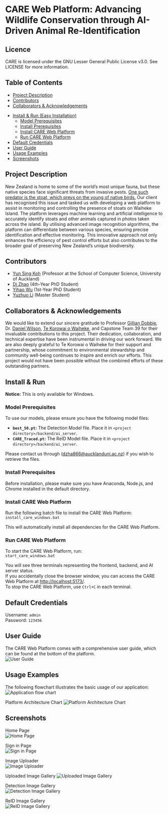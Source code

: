 # CARE Web Platform: Advancing Wildlife Conservation through AI-Driven Animal Re-Identification

## Licence
CARE is licensed under the GNU Lesser General Public License v3.0.
See LICENSE for more information.

## Table of Contents
- [Project Description](#project-description)
- [Contributors](#contributors)
- [Collaborators & Acknowledgements](#collaborators--acknowledgements)
<!-- - [Helpful Links](#helpful-links) -->
<!-- - [Technologies Used](#technologies-used) -->
- [Install & Run (Easy Installation)](#install--run-easy-installation)
    - [Model Prerequisites](#model-prerequisites)
    - [Install Prerequisites](#install-prerequisites)
    - [Install CARE Web Platform](#install-care-web-platform)
    - [Run CARE Web Platform](#run-care-web-platform)
- [Default Credentials](#default-credentials)
- [User Guide](#user-guide)
- [Usage Examples](#usage-examples)
- [Screenshots](#screenshots)

## Project Description

New Zealand is home to some of the world’s most unique fauna, but these native species face significant threats from invasive pests. [One such predator is the stoat, which preys on the young of native birds.](https://www.doc.govt.nz/nature/pests-and-threats/animal-pests-and-threats/stoats) Our client has recognised this issue and tasked us with developing a web platform to assist in monitoring and controlling the presence of stoats on Waiheke Island. The platform leverages machine learning and artificial intelligence to accurately identify stoats and other animals captured in photos taken across the island. By utilising advanced image recognition algorithms, the platform can differentiate between various species, ensuring precise identification and effective monitoring. This innovative approach not only enhances the efficiency of pest control efforts but also contributes to the broader goal of preserving New Zealand’s unique biodiversity.

## Contributors
- [Yun Sing Koh](https://profiles.auckland.ac.nz/y-koh) (Professor at the School of Computer Science, University of Auckland)
- [Di Zhao](https://www.linkedin.com/in/di-zhao-56869498/) (4th-Year PhD Student)
- [Yihao Wu](https://www.linkedin.com/in/yihao-wu-justin327) (1st-Year PhD Student)
- [Yuzhuo Li](https://www.linkedin.com/in/yuzhuo-li-a4a8b4245/) (Master Student)

## Collaborators & Acknowledgements
We would like to extend our sincere gratitude to Professor [Gillian Dobbie](https://profiles.auckland.ac.nz/g-dobbie), Dr. [Daniel Wilson](https://profiles.auckland.ac.nz/daniel-wilson), [Te Korowai o Waiheke](https://tekorowaiowaiheke.org/), and Capstone Team 39 for their invaluable contributions to this project. Their dedication, collaboration, and technical expertise have been instrumental in driving our work forward. We are also deeply grateful to Te Korowai o Waiheke for their support and partnership, whose commitment to environmental stewardship and community well-being continues to inspire and enrich our efforts. This project would not have been possible without the combined efforts of these outstanding partners.

<!-- ## Technologies Used

This application has been implemented with the following tech stack:

- Backend:  
    - Language: **JavaScript**  
    - Dependencies:  
        - **Archiver**: 7.0.1 (For creating ZIP archives)
        - **Axios**: 1.7.7 (Promise-based HTTP client)
        - **Bcrypt.js**: 2.4.3 (Password hashing library)
        - **Body Parser**: 1.20.2 (Middleware for parsing request bodies)
        - **Cookie Parser**: 1.4.6 (Middleware for cookie handling)
        - **CORS**: 2.8.5 (Middleware for Cross-Origin Resource Sharing)
        - **Dotenv**: 16.4.5 (Environment variable management)
        - **Express**: 4.19.2 (Web application framework)
        - **FS Extra**: 11.2.0 (File system utilities)
        - **JSON Web Token**: 9.0.2 (Token-based authentication)
        - **Mime Types**: 2.1.35 (MIME type mapping)
        - **Multer**: 1.4.5-lts.1 (Middleware for handling file uploads)
        - **Node Fetch**: 3.3.2 (HTTP requests for Node.js)
        - **Path**: 0.12.7 (Path utilities)
        - **Sequelize**: 6.37.3 (Promise-based ORM for SQL databases)
        - **SQLite3**: 5.1.7 (SQLite database driver)
        - **Unzipper**: 0.12.3 (Streaming unzip utility)
    - DevDependencies:  
        - **ESLint**: 9.9.0 (JavaScript linter)
        - **ESLint Plugin React**: 7.35.0 (ESLint rules for React)
        - **Globals**: 15.9.0 (Global variables for various environments)
        - **Nodemon**: 3.1.4 (Development utility for auto-restarting Node.js)

- Frontend:  
    - Language: **JavaScript** 
    - Dependencies:
        - **Auth0 for React**: 2.2.4 (Authentication library for React)
        - **Redux Toolkit**: 2.2.4 (State management toolkit for Redux)
        - **Classnames**: 2.5.1 (Utility for conditionally joining classNames)
        - **Clsx**: 2.1.0 (Utility for constructing classNames)
        - **Cypress**: 13.9.0 (End-to-end testing framework)
        - **Formik**: 2.4.5 (Form management library for React)
        - **JSZip**: 3.10.1 (Library for creating and reading ZIP files)
        - **LocalForage**: 1.10.0 (Offline storage library for web apps)
        - **Match Sorter**: 6.3.4 (Utility for sorting items with matching)
        - **Prop Types**: 15.8.1 (Runtime type checking for React props)
        - **React**: 18.2.0 (JavaScript library for building user interfaces)
        - **React DOM**: 18.2.0 (DOM-specific methods for React)
        - **React Image Gallery**: 1.3.0 (Responsive image gallery component)
        - **React Paginate**: 8.2.0 (Pagination component for React)
        - **React Redux**: 9.1.2 (Official React bindings for Redux)
        - **React Router DOM**: 6.22.3 (Routing for React applications)
        - **Redux Persist**: 6.0.0 (Persist and rehydrate Redux state)
        - **Sort By**: 0.0.2 (Utility for sorting arrays)
    - DevDependencies: 
        - **Type Definitions for React**: 18.2.64 (TypeScript definitions for React)
        - **Type Definitions for React DOM**: 18.2.21 (TypeScript definitions for React DOM)
        - **Vite React Plugin**: 4.2.1 (Vite plugin for React)
        - **ESLint**: 8.57.0 (JavaScript linter)
        - **ESLint Plugin React**: 7.34.0 (ESLint rules for React)
        - **ESLint Plugin React Hooks**: 4.6.0 (Linting rules for React hooks)
        - **ESLint Plugin React Refresh**: 0.4.5 (Support for React fast refresh)
        - **Vite**: 4.0.0 (Next-generation frontend build tool)

- AI Server:
    - Language: **Python**
    - Dependencies:
        - **Flask**: 3.0.3 (Micro web framework for Python)
        - **Python Dotenv**: 0.21.0 (Load environment variables from `.env` files) -->

## Install & Run
**Notice:** This is only available for Windows.

### Model Prerequisites
To use our models, please ensure you have the following model files:

- **`best_50.pt`:** The Detection Model file. Place it in `<project directory>/backend/ai_server`.
- **`CARE_Traced.pt`:** The ReID Model file. Place it in `<project directory>/backend/ai_server`.

Please contact us through (dzha866@aucklanduni.ac.nz) if you wish to retrieve the files.

### Install Prerequisites
Before installation, please make sure you have Anaconda, Node.js, and Chrome installed in the default directory.

### Install CARE Web Platform
Run the following batch file to install the CARE Web Platform:  
`install_care_windows.bat`

This will automatically install all dependencies for the CARE Web Platform.

### Run CARE Web Platform
To start the CARE Web Platform, run:  
`start_care_windows.bat`

You will see three terminals representing the frontend, backend, and AI server status.   
If you accidentally close the browser window, you can access the CARE Web Platform at [http://localhost:5173/](http://localhost:5173/).  
To stop the CARE Web Platform, use `Ctrl+C` in each terminal.

## Default Credentials
Username: `admin`  
Password: `123456`

## User Guide
The CARE Web Platform comes with a comprehensive user guide, which can be found at the bottom of the platform.  
![User Guide](readme_media/CARE_User_Guide.png "User Guide")

## Usage Examples
The following flowchart illustrates the basic usage of our application:  
![Application flow chart](readme_media/CARE_Flowchart.png "Application Flow Chart")

Platform Architecture Chart
![Platform Architecture Chart](readme_media/CARE_Backend.png "Platform Architecture Chart")

## Screenshots
Home Page  
![Home Page](readme_media/CARE_Home.png "Home Page")

Sign in Page  
![Sign in Page](readme_media/CARE_Signin.png "Sign in Page")

Image Uploader  
![Image Uploader](readme_media/CARE_Uploader.png "Image Uploader")

Uploaded Image Gallery
![Uploaded Image Gallery](readme_media/CARE_Image_Gallery.png "Uploaded Image Gallery")

Detection Image Gallery  
![Detection Image Gallery](readme_media/CARE_Detection_Gallery.png "Detection Image Gallery")

ReID Image Gallery  
![ReID Image Gallery](readme_media/CARE_ReID_Gallery.png "ReID Image Gallery")
